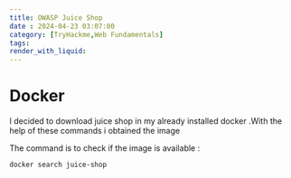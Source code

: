 ```yaml
---
title: OWASP Juice Shop
date : 2024-04-23 03:07:00
category: [TryHackme,Web Fundamentals]
tags:
render_with_liquid:
---
```


# Docker 
I decided to download juice shop in my already installed docker .With the help of these commands i obtained the image 

The command  is to check if the image is available :


```bash
docker search juice-shop